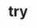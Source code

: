 # try
<title>
水波纹扩散效果 , 雷达波 , 支付宝咻咻咻  类似效果

![](http://upload-images.jianshu.io/upload_images/1519934-fb40768103bb1c60.gif?imageMogr2/auto-orient/strip)<br>
![](http://b103.photo.store.qq.com/psb?/V10OjX180eCQU7/AIeqhGryvVIAXeQwvkExVE1*emWxYAF8S3i03Tl6ZrQ!/b/dGcAAAAAAAAA&bo=QAE4AkABOAICCCw!)<br>

</title>
